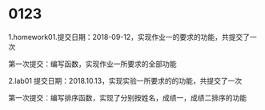 # 0123
1.homework01.提交日期：2018-09-12，实现作业一的要求的功能，共提交了一次

第一次提交：编写函数，实现作业一所要求的全部功能

2.lab01 提交日期：2018.10.13，实现实验一所要求的的功能，共提交了一次

第一次提交：编写排序函数，实现了分别按姓名，成绩一，成绩二排序的功能
